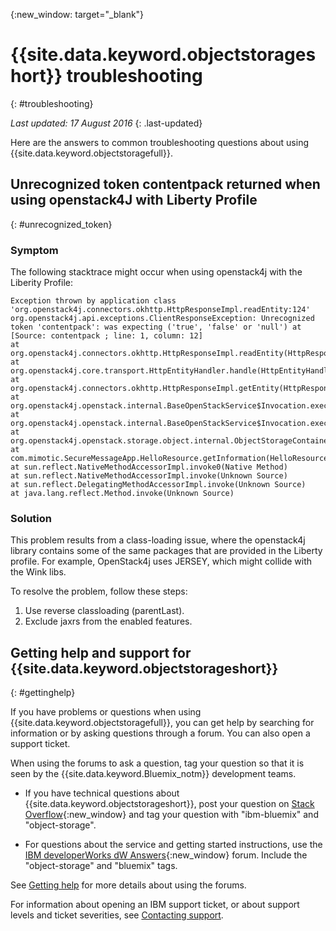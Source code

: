 {:new_window: target="_blank"}

# {{site.data.keyword.objectstorageshort}} troubleshooting
{: #troubleshooting}

*Last updated: 17 August 2016*
{: .last-updated}

Here are the answers to common troubleshooting questions about using {{site.data.keyword.objectstoragefull}}.

## Unrecognized token contentpack returned when using openstack4J with Liberty Profile
{: #unrecognized_token}

### Symptom

The following stacktrace might occur when using openstack4j with the Liberity Profile:

    Exception thrown by application class 'org.openstack4j.connectors.okhttp.HttpResponseImpl.readEntity:124'
    org.openstack4j.api.exceptions.ClientResponseException: Unrecognized token 'contentpack': was expecting ('true', 'false' or 'null') at [Source: contentpack ; line: 1, column: 12]
    at org.openstack4j.connectors.okhttp.HttpResponseImpl.readEntity(HttpResponseImpl.java:124)
    at org.openstack4j.core.transport.HttpEntityHandler.handle(HttpEntityHandler.java:56)
    at org.openstack4j.connectors.okhttp.HttpResponseImpl.getEntity(HttpResponseImpl.java:68)
    at org.openstack4j.openstack.internal.BaseOpenStackService$Invocation.execute(BaseOpenStackService.java:169)
    at org.openstack4j.openstack.internal.BaseOpenStackService$Invocation.execute(BaseOpenStackService.java:163)
    at org.openstack4j.openstack.storage.object.internal.ObjectStorageContainerServiceImpl.list(ObjectStorageContainerServiceImpl.java:41)
    at com.mimotic.SecureMessageApp.HelloResource.getInformation(HelloResource.java:47)
    at sun.reflect.NativeMethodAccessorImpl.invoke0(Native Method)
    at sun.reflect.NativeMethodAccessorImpl.invoke(Unknown Source)
    at sun.reflect.DelegatingMethodAccessorImpl.invoke(Unknown Source)
    at java.lang.reflect.Method.invoke(Unknown Source)

### Solution

This problem results from a class-loading issue, where the openstack4j library contains some of the same packages that are provided in the Liberty profile.  For example, OpenStack4j uses JERSEY, which might collide with the Wink libs.

To resolve the problem, follow these steps:

1. Use reverse classloading (parentLast).
2. Exclude jaxrs from the enabled features.

## Getting help and support for {{site.data.keyword.objectstorageshort}}
{: #gettinghelp}

If you have problems or questions when using {{site.data.keyword.objectstoragefull}}, you can get help by searching for information or by asking questions through a forum. You can also open a support ticket.

When using the forums to ask a question, tag your question so that it is seen by the {{site.data.keyword.Bluemix_notm}} development teams.

* If you have technical questions about {{site.data.keyword.objectstorageshort}}, post your question on [Stack Overflow](http://stackoverflow.com/search?q=object-storage+ibm-bluemix){:new_window} and tag your question with "ibm-bluemix" and "object-storage".
<!--Insert the appropriate dW Answers tag for your service for <service_keyword> in URL below:  -->
* For questions about the service and getting started instructions, use the [IBM developerWorks dW Answers](https://developer.ibm.com/answers/topics/object-storage/?smartspace=bluemix){:new_window} forum. Include the  "object-storage" and "bluemix" tags.

See [Getting help](https://console.ng.bluemix.net/docs/support/index.html#getting-help) for more details about using the forums.

For information about opening an IBM support ticket, or about support levels and ticket severities, see [Contacting support](https://console.ng.bluemix.net/docs/support/index.html#contacting-support).
